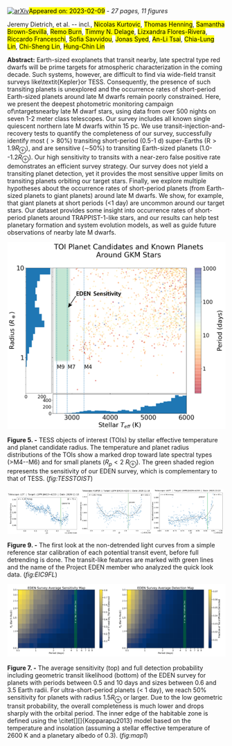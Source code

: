 <div class="macros" style="visibility:hidden;">
$\newcommand{\ensuremath}{}$
$\newcommand{\xspace}{}$
$\newcommand{\object}[1]{\texttt{#1}}$
$\newcommand{\farcs}{{.}''}$
$\newcommand{\farcm}{{.}'}$
$\newcommand{\arcsec}{''}$
$\newcommand{\arcmin}{'}$
$\newcommand{\ion}[2]{#1#2}$
$\newcommand{\textsc}[1]{\textrm{#1}}$
$\newcommand{\hl}[1]{\textrm{#1}}$
$\newcommand{\vdag}{(v)^\dagger}$
$\newcommand$
$\newcommand$
$\newcommand$
$\newcommand$
$\newcommand$</div>

<div class="macros" style="visibility:hidden;">
$\newcommand{$\ensuremath$}{}$
$\newcommand{$\xspace$}{}$
$\newcommand{$\object$}[1]{\texttt{#1}}$
$\newcommand{$\farcs$}{{.}''}$
$\newcommand{$\farcm$}{{.}'}$
$\newcommand{$\arcsec$}{''}$
$\newcommand{$\arcmin$}{'}$
$\newcommand{$\ion$}[2]{#1#2}$
$\newcommand{$\textsc$}[1]{\textrm{#1}}$
$\newcommand{$\hl$}[1]{\textrm{#1}}$
$\newcommand{$\vdag$}{(v)^\dagger}$
$\newcommand$
$\newcommand$
$\newcommand$
$\newcommand$
$\newcommand$</div>



<div id="title">

# 

</div>
<div id="comments">

[![arXiv](https://img.shields.io/badge/arXiv-2302.04138-b31b1b.svg)](https://arxiv.org/abs/2302.04138)<mark>Appeared on: 2023-02-09</mark> - _27 pages, 11 figures_

</div>
<div id="authors">

Jeremy Dietrich, et al. -- incl., <mark>Nicolas Kurtovic</mark>, <mark>Thomas Henning</mark>, <mark>Samantha Brown-Sevilla</mark>, <mark>Remo Burn</mark>, <mark>Timmy N. Delage</mark>, <mark>Lizxandra Flores-Rivera</mark>, <mark>Riccardo Franceschi</mark>, <mark>Sofia Savvidou</mark>, <mark>Jonas Syed</mark>, <mark>An-Li Tsai</mark>, <mark>Chia-Lung Lin</mark>, <mark>Chi-Sheng Lin</mark>, <mark>Hung-Chin Lin</mark>

</div>
<div id="abstract">

**Abstract:** Earth-sized exoplanets that transit nearby, late spectral type red dwarfs will be prime targets for atmospheric characterization in the coming decade. Such systems, however, are difficult to find via wide-field transit surveys like\textit{Kepler}or TESS. Consequently, the presence of such transiting planets is unexplored and the occurrence rates of short-period Earth-sized planets around late M dwarfs remain poorly constrained. Here, we present the deepest photometric monitoring campaign of\ntargetsnearby late M dwarf stars, using data from over 500 nights on seven 1-2 meter class telescopes. Our survey includes all known single quiescent northern late M dwarfs within 15 pc.  We use transit-injection-and-recovery tests to quantify the completeness of our survey, successfully identify most ($>80\%$) transiting short-period (0.5-1 d) super-Earths (R$>1.9 R_\oplus$), and are sensitive ($\sim$50\%) to transiting Earth-sized planets (1.0--1.2$R_\oplus$). Our high sensitivity to transits with a near-zero false positive rate demonstrates an efficient survey strategy. Our survey does not yield a transiting planet detection, yet it provides the most sensitive upper limits on transiting planets orbiting our target stars. Finally, we explore multiple hypotheses about the occurrence rates of short-period planets (from Earth-sized planets to giant planets) around late M dwarfs. We show, for example, that giant planets at short periods ($<$1 day) are uncommon around our target stars. Our dataset provides some insight into occurrence rates of short-period planets around TRAPPIST-1-like stars, and our results can help test planetary formation and system evolution models, as well as guide future observations of nearby late M dwarfs.

</div>

<div id="div_fig1">

<img src="tmp_2302.04138/./TOIs_EDENSensitivity-01.png" alt="Fig5" width="100%"/>

**Figure 5. -** TESS objects of interest (TOIs) by stellar effective temperature and planet candidate radius. The temperature and planet radius distributions of the TOIs show a marked drop toward late spectral types ($>$M4--M6) and for small planets ($R_p<2$ $R_\oplus$). The green shaded region represents the sensitivity of our EDEN survey, which is complementary to that of TESS. (*fig:TESSTOIST*)

</div>
<div id="div_fig2">

<img src="tmp_2302.04138/./LOT_20201118_J0419.png" alt="Fig9.1" width="33%"/><img src="tmp_2302.04138/./KUIPER_20201118_J0419.png" alt="Fig9.2" width="33%"/><img src="tmp_2302.04138/./VATT_20201222_J0419.png" alt="Fig9.3" width="33%"/>

**Figure 9. -** The first look at the non-detrended light curves from a simple reference star calibration of each potential transit event, before full detrending is done. The transit-like features are marked with green lines and the name of the Project EDEN member who analyzed the quick look data. (*fig:EIC9FL*)

</div>
<div id="div_fig3">

<img src="tmp_2302.04138/./average_sensitivity_map.png" alt="Fig7.1" width="50%"/><img src="tmp_2302.04138/./average_detection_map.png" alt="Fig7.2" width="50%"/>

**Figure 7. -** The average sensitivity (top) and full detection probability including geometric transit likelihood (bottom) of the EDEN survey for planets with periods between 0.5 and 10 days and sizes between 0.6 and 3.5 Earth radii.  For ultra-short-period planets ($<$ 1 day), we reach 50\% sensitivity for planets with radius $1.5 R_\oplus$ or larger.  Due to the low geometric transit probability, the overall completeness is much lower and drops sharply with the orbital period.  The inner edge of the habitable zone is defined using the \citet[][]{Kopparapu2013} model based on the temperature and insolation (assuming a stellar effective temperature of 2600 K and a planetary albedo of 0.3). (*fig:map1*)

</div>